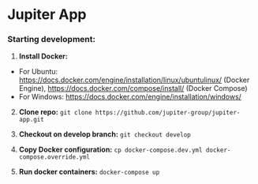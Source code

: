 # Jupiter App

### Starting development:
 1. **Install Docker:**
  - For Ubuntu: https://docs.docker.com/engine/installation/linux/ubuntulinux/ (Docker Engine), https://docs.docker.com/compose/install/ (Docker Compose)
  - For Windows: https://docs.docker.com/engine/installation/windows/
  
 2. **Clone repo:** `git clone https://github.com/jupiter-group/jupiter-app.git`
 
 3. **Checkout on develop branch:** `git checkout develop`
 
 3. **Copy Docker configuration:** `cp docker-compose.dev.yml docker-compose.override.yml`
 
 4. **Run docker containers:** `docker-compose up`
